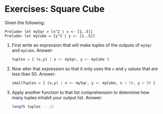 # Exercises: Square Cube

Given the following:
```
Prelude> let mySqr = [x^2 | x <- [1..5]]
Prelude> let myCube = [y^3 | y <- [1..5]]
```

1. First write an expression that will make tuples of the outputs of `mySqr` and `myCube`.
Answer:
    ```haskell
    tuples = [ (x,y) | x <- mySqr, y <- myCube ]
    ```


2. Now alter that expression so that it only uses the `x` and `y` values that are less than 50.
    Answer:
    ```haskell
    smallTuples = [ (x,y) | x <- mySqr, y <- myCube, x < 50, y < 50 ]
    ```

3. Apply another function to that list comprehension to determine how many tuples inhabit your output list.
    Answer:
    ```haskell
    length tuples -- 25
    ```
